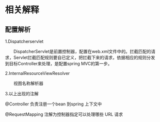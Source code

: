 # 相关解释

## 配置解析

1.Dispatcherservlet

　　DispatcherServlet是前置控制器，配置在web.xml文件中的。拦截匹配的请求，Servlet拦截匹配规则要自已定义，把拦截下来的请求，依据相应的规则分发到目标Controller来处理，是配置spring MVC的第一步。

2.InternalResourceViewResolver

　　视图名称解析器

3.以上出现的注解

@Controller 负责注册一个bean 到spring 上下文中

@RequestMapping 注解为控制器指定可以处理哪些 URL 请求